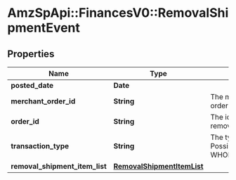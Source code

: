 # AmzSpApi::FinancesV0::RemovalShipmentEvent

## Properties
Name | Type | Description | Notes
------------ | ------------- | ------------- | -------------
**posted_date** | **Date** |  | [optional] 
**merchant_order_id** | **String** | The merchant removal orderId. | [optional] 
**order_id** | **String** | The identifier for the removal shipment order. | [optional] 
**transaction_type** | **String** | The type of removal order.  Possible values:  * WHOLESALE_LIQUIDATION | [optional] 
**removal_shipment_item_list** | [**RemovalShipmentItemList**](RemovalShipmentItemList.md) |  | [optional] 

